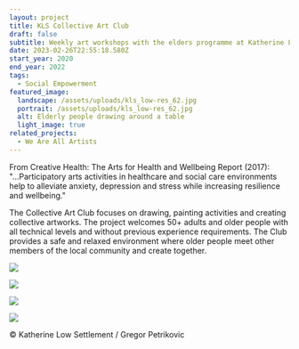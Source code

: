 ```yaml
---
layout: project
title: KLS Collective Art Club
draft: false
subtitle: Weekly art workshops with the elders programme at Katherine Low Settlement
date: 2023-02-26T22:55:18.580Z
start_year: 2020
end_year: 2022
tags:
  - Social Empowerment
featured_image:
  landscape: /assets/uploads/kls_low-res_62.jpg
  portrait: /assets/uploads/kls_low-res_62.jpg
  alt: Elderly people drawing around a table
  light_image: true
related_projects:
  - We Are All Artists
---
```

From Creative Health: The Arts for Health and Wellbeing Report (2017): "...Participatory arts activities in healthcare and social care environments help to alleviate anxiety, depression and stress while increasing resilience and wellbeing."

The Collective Art Club focuses on drawing, painting activities and creating collective artworks. The project welcomes 50+ adults and older people with all technical levels and without previous experience requirements. The Club provides a safe and relaxed environment where older people meet other members of the local community and create together.

![](/assets/uploads/kls_low-res_57.jpg)

![](/assets/uploads/kls_low-res_58.jpg)

![](/assets/uploads/kls_low-res_61.jpg)

![](/assets/uploads/kls_low-res_63.jpg)

© Katherine Low Settlement / Gregor Petrikovic